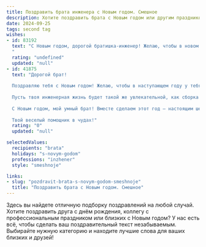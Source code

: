 ```yaml
---
title: Поздравить брата инженера с Новым годом. Смешное
description: Хотите поздравить брата с Новым годом или другим праздником? Наш ИИ создаст незабываемое поздравление, а вы обязательно выделитесь среди других.  
date: 2024-09-25
tags: second tag
wishes:
- id: 83192
  text: "С Новым годом, дорогой братишка-инженер! Желаю, чтобы в новом году все твои шестеренки работали как часы, а изобретения взлетали до небес (ну, или хотя бы до потолка твоей мастерской)!  Пусть бюджет не ломается, как твоим творениям в процессе тестирования, а зарплата растет быстрее, чем твои амбиции!  Счастья, здоровья и, конечно же,  много-много крепежа!
  "
  rating: "undefined"
  updated: "null"
- id: 41875
  text: "Дорогой брат!
  
  Поздравляю тебя с Новым годом! Желаю, чтобы в наступающем году у тебя не было ни одного \"неисправимого\" проекта, а только \"проверенные\" идеи! Пусть чертежи не рвутся, а схемы не сходятся, как в любимом фильме. Желаю, чтобы каждый день приносил тебе новые умные решения, а не только в поиске, где уютнее всех устроиться на обеде.
  
  Пусть твоя инженерная жизнь будет такой же увлекательной, как сборка конструктора, и всегда завершалась успешным \"сработало!\" Под ёлочкой желаю найти не только подарки, но и отличные идеи для работы на следующий год. Пусть твои калькуляторы всегда показывают нужные числа, а коллеги больше улыбаются!
  
  С Новым годом, мой умный брат! Вместе сделаем этот год — настоящим шедевром!
  
  Твой веселый помощник в чудах!"
  rating: "0"
  updated: "null"

selectedValues:
  recipients: "brata"
  holidays: "s-novym-godom"
  professions: "inzhener"
  style: "smeshnoje"

links:
- slug: "pozdravit-brata-s-novym-godom-smeshnoje"
  title: "Поздравить брата с Новым годом. Смешное"
---
```


Здесь вы найдете отличную подборку поздравлений на любой случай. 
Хотите поздравить друга с днём рождения, коллегу с профессиональным праздником или близких с Новым годом? У нас есть всё, чтобы сделать ваш поздравительный текст незабываемым. Выбирайте нужную категорию и находите лучшие слова для ваших близких и друзей!
